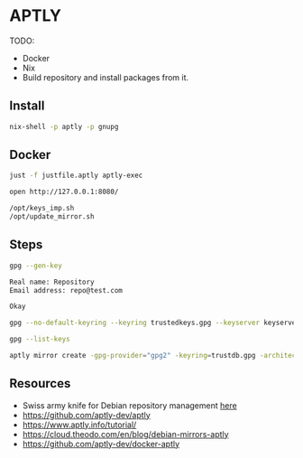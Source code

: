 # APTLY

TODO:

* Docker
* Nix
* Build repository and install packages from it.

## Install

```sh
nix-shell -p aptly -p gnupg
```

## Docker

```sh
just -f justfile.aptly aptly-exec

open http://127.0.0.1:8080/

/opt/keys_imp.sh
/opt/update_mirror.sh
```


## Steps

```sh
gpg --gen-key

Real name: Repository
Email address: repo@test.com

Okay

gpg --no-default-keyring --keyring trustedkeys.gpg --keyserver keyserver.ubuntu.com --recv-keys 871920D1991BC93C

gpg --list-keys

aptly mirror create -gpg-provider="gpg2" -keyring=trustdb.gpg -architectures=amd64 -filter='Priority (required) | Priority (important) | Priority (standard)' ubuntu-noble http://www.mirrorservice.org/sites/archive.ubuntu.com/ubuntu/ noble main


```

## Resources

* Swiss army knife for Debian repository management [here](https://www.aptly.info/)
* https://github.com/aptly-dev/aptly
* https://www.aptly.info/tutorial/
* https://cloud.theodo.com/en/blog/debian-mirrors-aptly
* https://github.com/aptly-dev/docker-aptly
